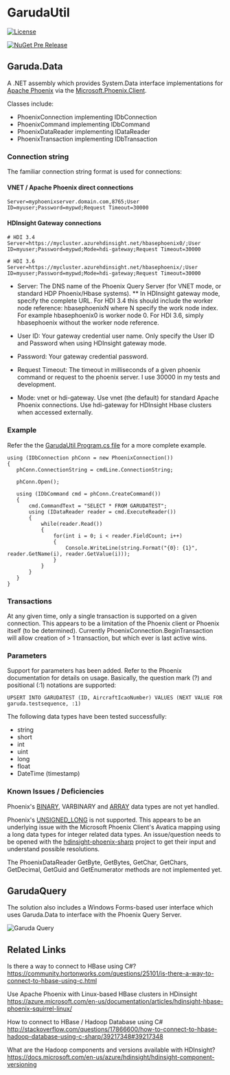 # GarudaUtil

[![License](https://img.shields.io/badge/license-APACHE-red.svg)](http://www.apache.org/licenses/LICENSE-2.0)

[![NuGet Pre Release](https://img.shields.io/nuget/vpre/Garuda.Data.svg)](https://www.nuget.org/packages/Garuda.Data/)

## Garuda.Data

A .NET assembly which provides System.Data interface implementations for [Apache Phoenix](https://phoenix.apache.org/)
 via the [Microsoft.Phoenix.Client](https://www.nuget.org/packages/Microsoft.Phoenix.Client/).

 Classes include:

 * PhoenixConnection implementing IDbConnection
 * PhoenixCommand implementing IDbCommand
 * PhoenixDataReader implementing IDataReader
 * PhoenixTransaction implementing IDbTransaction

### Connection string

The familiar connection string format is used for connections:

#### VNET / Apache Phoenix direct connections

```
Server=myphoenixserver.domain.com,8765;User ID=myuser;Password=mypwd;Request Timeout=30000 
```

#### HDInsight Gateway connections

```
# HDI 3.4
Server=https://mycluster.azurehdinsight.net/hbasephoenix0/;User ID=myuser;Password=mypwd;Mode=hdi-gateway;Request Timeout=30000

# HDI 3.6
Server=https://mycluster.azurehdinsight.net/hbasephoenix/;User ID=myuser;Password=mypwd;Mode=hdi-gateway;Request Timeout=30000
```

* Server: The DNS name of the Phoenix Query Server (for VNET mode, or standard HDP Phoenix/Hbase systems). 
** In HDInsight gateway mode, specify the complete URL. For HDI 3.4 this should include the worker node reference: hbasephoenixN where N specify the work node index. For example hbasephoenix0 is worker node 0. For HDI 3.6, simply hbasephoenix without the worker node reference.

* User ID: Your gateway credential user name. Only specify the User ID and Password when using HDInsight gateway mode.

* Password: Your gateway credential password.

* Request Timeout: The timeout in milliseconds of a given phoenix command or request to the phoenix server. I use 30000 in my tests and development.

* Mode: vnet or hdi-gateway. Use vnet (the default) for standard Apache Phoenix connections. Use hdi-gateway for HDInsight Hbase clusters when accessed externally.

### Example

 Refer the the [GarudaUtil Program.cs file](https://github.com/dwdii/GarudaUtil/blob/master/GarudaUtil/Program.cs) for a more complete example.

 ```{csharp}
using (IDbConnection phConn = new PhoenixConnection())
{
    phConn.ConnectionString = cmdLine.ConnectionString;

    phConn.Open();

    using (IDbCommand cmd = phConn.CreateCommand())
    {
        cmd.CommandText = "SELECT * FROM GARUDATEST";
        using (IDataReader reader = cmd.ExecuteReader())
        {
            while(reader.Read())
            {
                for(int i = 0; i < reader.FieldCount; i++)
                {
                    Console.WriteLine(string.Format("{0}: {1}", reader.GetName(i), reader.GetValue(i)));
                }
            }
        }
    }                        
}
```
 
### Transactions

At any given time, only a single transaction is supported on a given connection.  This appears to be a limitation of 
the Phoenix client or Phoenix itself (to be determined). Currently PhoenixConnection.BeginTransaction will allow creation
of > 1 transaction, but which ever is last active wins.

### Parameters

Support for parameters has been added. Refer to the Phoenix documentation for details on usage. Basically,
the question mark (?) and positional (:1) notations are supported:
 
```
UPSERT INTO GARUDATEST (ID, AircraftIcaoNumber) VALUES (NEXT VALUE FOR garuda.testsequence, :1)
```
 
The following data types have been tested successfully:

* string
* short
* int
* uint
* long
* float
* DateTime (timestamp)

### Known Issues / Deficiencies

Phoenix's [BINARY](https://phoenix.apache.org/language/datatypes.html#binary_type), VARBINARY and 
[ARRAY](https://phoenix.apache.org/array_type.html) data types are 
not yet handled. 

Phoenix's [UNSIGNED_LONG](https://phoenix.apache.org/language/datatypes.html#unsigned_long_type) is not supported. 
This appears to be an underlying issue with the Microsoft Phoenix Client's Avatica mapping using a long data types
for integer related data types. An issue/question needs to be opened with the [hdinsight-phoenix-sharp](https://github.com/Azure/hdinsight-phoenix-sharp)
project to get their input and understand possible resolutions.

The PhoenixDataReader GetByte, GetBytes, GetChar, GetChars, GetDecimal, GetGuid and 
GetEnumerator methods are not implemented yet.


## GarudaQuery

The solution also includes a Windows Forms-based user interface which uses Garuda.Data to interface
with the Phoenix Query Server. 

![Garuda Query](http://dwdii.github.io/img/GarudaQueryScreenshot.png)

## Related Links

Is there a way to connect to HBase using C#? 
https://community.hortonworks.com/questions/25101/is-there-a-way-to-connect-to-hbase-using-c.html

Use Apache Phoenix with Linux-based HBase clusters in HDinsight
https://azure.microsoft.com/en-us/documentation/articles/hdinsight-hbase-phoenix-squirrel-linux/

How to connect to HBase / Hadoop Database using C#
http://stackoverflow.com/questions/17866600/how-to-connect-to-hbase-hadoop-database-using-c-sharp/39217348#39217348

What are the Hadoop components and versions available with HDInsight?
https://docs.microsoft.com/en-us/azure/hdinsight/hdinsight-component-versioning

